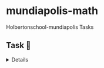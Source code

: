 # mundiapolis-math
Holbertonschool-mundiapolis
Tasks 

## Task 💪
<details>
Libraries needed to run this repo
Package                       Version
----------------------------- -------
backports.functools-lru-cache 1.6.1
cycler                        0.10.0
kiwisolver                    1.1.0
matplotlib                    2.2.5
numpy                         1.15.0
Pillow                        6.2.2
pip                           20.3.4
pycodestyle                   2.5.0
pyparsing                     2.4.7
python-dateutil               2.8.1
pytz                          2021.1
scipy                         1.2.3
setuptools                    44.1.1
six                           1.15.0
subprocess32                  3.5.4
wheel                         0.36.2
</details>
